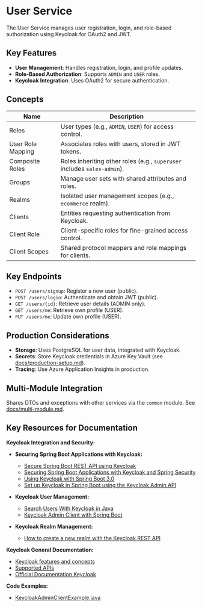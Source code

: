 # User Service

The User Service manages user registration, login, and role-based authorization using Keycloak for OAuth2 and JWT.

## Key Features
- **User Management**: Handles registration, login, and profile updates.
- **Role-Based Authorization**: Supports `ADMIN` and `USER` roles.
- **Keycloak Integration**: Uses OAuth2 for secure authentication.

## Concepts
| Name              | Description                                                              |
|-------------------|--------------------------------------------------------------------------|
| Roles             | User types (e.g., `ADMIN`, `USER`) for access control.                   |
| User Role Mapping | Associates roles with users, stored in JWT tokens.                       |
| Composite Roles   | Roles inheriting other roles (e.g., `superuser` includes `sales-admin`). |
| Groups            | Manage user sets with shared attributes and roles.                       |
| Realms            | Isolated user management scopes (e.g., `ecommerce` realm).               |
| Clients           | Entities requesting authentication from Keycloak.                        |
| Client Role       | Client-specific roles for fine-grained access control.                   |
| Client Scopes     | Shared protocol mappers and role mappings for clients.                   |

## Key Endpoints
- `POST /users/signup`: Register a new user (public).
- `POST /users/login`: Authenticate and obtain JWT (public).
- `GET /users/{id}`: Retrieve user details (ADMIN only).
- `GET /users/me`: Retrieve own profile (USER).
- `PUT /users/me`: Update own profile (USER).

## Production Considerations
- **Storage**: Uses PostgreSQL for user data, integrated with Keycloak.
- **Secrets**: Store Keycloak credentials in Azure Key Vault (see [docs/production-setup.md](../config/docs/production-setup.md)).
- **Tracing**: Use Azure Application Insights in production.

## Multi-Module Integration
Shares DTOs and exceptions with other services via the `common` module. See [docs/multi-module.md](../config/docs/multi-module.md).

## Key Resources for Documentation

**Keycloak Integration and Security:**

* **Securing Spring Boot Applications with Keycloak:**
    * [Secure Spring Boot REST API using Keycloak](https://www.tutorialsbuddy.com/keycloak-secure-spring-boot-rest-api#gsc.tab=0)
    * [Securing Spring Boot Applications with Keycloak and Spring Security](https://www.atlantbh.com/securing-spring-boot-applications-with-keycloak-and-spring-security/)
    * [Using Keycloak with Spring Boot 3.0](https://medium.com/geekculture/using-keycloak-with-spring-boot-3-0-376fa9f60e0b)
    * [Set up Keycloak in Spring Boot using the Keycloak Admin API](https://gauthier-cassany.com/posts/spring-boot-keycloak-admin-api)

* **Keycloak User Management:**
    * [Search Users With Keycloak in Java](https://www.baeldung.com/java-keycloak-search-users)
    * [Keycloak Admin Client with Spring Boot](https://codersee.com/how-to-set-up-keycloak-admin-client-with-spring-boot-and-kotlin/)

* **Keycloak Realm Management:**
    * [How to create a new realm with the Keycloak REST API](https://suedbroecker.net/2020/08/04/how-to-create-a-new-realm-with-the-keycloak-rest-api/)

**Keycloak General Documentation:**

* [Keycloak features and concepts](https://www.keycloak.org/docs/latest/server_admin/#keycloak-features-and-concepts)
* [Supported APIs](https://www.npmjs.com/package/@keycloak/keycloak-admin-client)
* [Official Documentation Keycloak](https://www.keycloak.org/documentation.html)

**Code Examples:**

* [KeycloakAdminClientExample.java](https://gist.github.com/thomasdarimont/a19cf78a4cff3b87173a84b)

